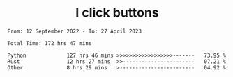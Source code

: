 <h1 align="center">
I click buttons
</h1>

<!--START_SECTION:waka-->

```text
From: 12 September 2022 - To: 27 April 2023

Total Time: 172 hrs 47 mins

Python             127 hrs 46 mins >>>>>>>>>>>>>>>>>>-------   73.95 %
Rust               12 hrs 27 mins  >>-----------------------   07.21 %
Other              8 hrs 29 mins   >------------------------   04.92 %
```

<!--END_SECTION:waka-->
